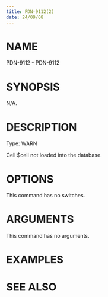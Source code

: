 ```yaml
---
title: PDN-9112(2)
date: 24/09/08
---
```


# NAME

PDN-9112 - PDN-9112

# SYNOPSIS

N/A.

# DESCRIPTION

Type: WARN

Cell $cell not loaded into the database.

# OPTIONS

This command has no switches.

# ARGUMENTS

This command has no arguments.

# EXAMPLES

# SEE ALSO
